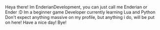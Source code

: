 Heya there!
Im EnderianDevelopment, you can just call me Enderian or Ender :D
Im a beginner game Developer currently learning Lua and Python
Don't expect anything massive on my profile, but anything i do, will be put on here!
Have a nice day!
Bye!
